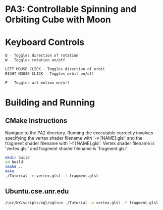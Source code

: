 # PA3: Controllable Spinning and Orbiting Cube with Moon

# Keyboard Controls

```bash
Q - Toggles direction of rotation
W - Toggles rotation on/off

LEFT MOUSE CLICK - Toggles direction of orbit
RIGHT MOUSE CLICK - Toggles orbit on/off

P - Toggles all motion on/off
```

# Building and Running

## CMake Instructions
Navigate to the PA2 directory. Running the executable correctly involves specifying
the vertex shader filename with '-v [NAME].glsl' and the fragment shader
filename with '-f [NAME].glsl'. Vertex shader filename is 'vertex.glsl' and 
fragment shader filename is 'fragment.glsl'.

```bash
mkdir build
cd build
cmake ..
make
./Tutorial -v vertex.glsl -f fragment.glsl
```


## Ubuntu.cse.unr.edu
```bash
/usr/NX/scripts/vgl/vglrun ./Tutorial -v vertex.glsl -f fragment.glsl
```
